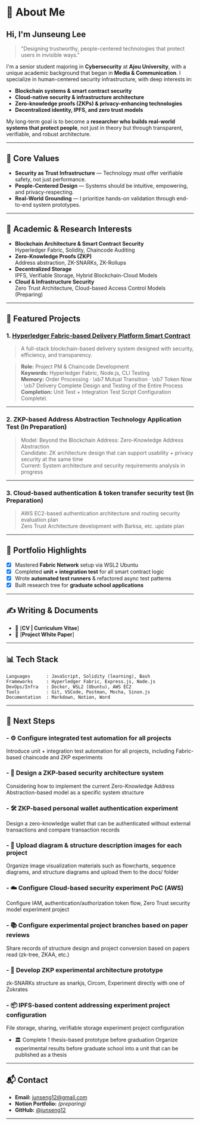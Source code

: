 # 🌝 About Me

## Hi, I'm Junseung Lee 

> "Designing trustworthy, people-centered technologies that protect users in invisible ways."

I'm a senior student majoring in **Cybersecurity** at **Ajou University**, with a unique academic background that began in **Media & Communication**. I specialize in human-centered security infrastructure, with deep interests in:

- **Blockchain systems & smart contract security**
- **Cloud-native security & infrastructure architecture**
- **Zero-knowledge proofs (ZKPs) & privacy-enhancing technologies**
- **Decentralized identity, IPFS, and zero trust models**

My long-term goal is to become a **researcher who builds real-world systems that protect people**, not just in theory but through transparent, verifiable, and robust architecture.

---

## 📌 Core Values

- **Security as Trust Infrastructure** — Technology must offer verifiable safety, not just performance.
- **People-Centered Design** — Systems should be intuitive, empowering, and privacy-respecting.
- **Real-World Grounding** — I prioritize hands-on validation through end-to-end system prototypes.

---

## 🔬 Academic & Research Interests

- **Blockchain Architecture & Smart Contract Security**\
  Hyperledger Fabric, Solidity, Chaincode Auditing
- **Zero-Knowledge Proofs (ZKP)**\
  Address abstraction, ZK-SNARKs, ZK-Rollups
- **Decentralized Storage**\
  IPFS, Verifiable Storage, Hybrid Blockchain-Cloud Models
- **Cloud & Infrastructure Security**\
  Zero Trust Architecture, Cloud-based Access Control Models (Preparing)

---

## 📂 Featured Projects

### 1. [**Hyperledger Fabric-based Delivery Platform Smart Contract**](https://github.com/junseng12/Hyperledger-Fabric-based-delivery-platform-smart-contract)

> A full-stack blockchain-based delivery system designed with security, efficiency, and transparency.

> **Role:** Project PM & Chaincode Development\
> **Keywords:** Hyperledger Fabric, Node.js, CLI Testing\
> **Memory:** Order Processing · \xb7 Mutual Transition · \xb7 Token Now · \xb7 Delivery Complete Design and Testing of the Entire Process\
> **Completion:** Unit Test + Integration Test Script Configuration Complete\

---

### 2. **ZKP-based Address Abstraction Technology Application Test (In Preparation)**

> Model: Beyond the Blockchain Address: Zero-Knowledge Address Abstraction\
> Candidate: ZK architecture design that can support usability + privacy security at the same time\
> Current: System architecture and security requirements analysis in progress

---

### 3. **Cloud-based authentication & token transfer security test (In Preparation)**

> AWS EC2-based authentication architecture and routing security evaluation plan\
> Zero Trust Architecture development with Barksa, etc. update plan


---

## 📌 Portfolio Highlights

- [x] Mastered **Fabric Network** setup via WSL2 Ubuntu
- [x] Completed **unit + integration test** for all smart contract logic
- [x] Wrote **automated test runners** & refactored async test patterns
- [x] Built research tree for **graduate school applications**

---

## ✍️ Writing & Documents

- 📄 [**CV | Curriculum Vitae**]
- 📘 [**Project White Paper**]
---

## 📊 Tech Stack

```text
Languages      : JavaScript, Solidity (learning), Bash
Frameworks     : Hyperledger Fabric, Express.js, Node.js
DevOps/Infra   : Docker, WSL2 (Ubuntu), AWS EC2
Tools          : Git, VSCode, Postman, Mocha, Sinon.js
Documentation  : Markdown, Notion, Word
```

---

## 🚀 Next Steps

### - ⚙️ Configure integrated test automation for all projects

Introduce unit + integration test automation for all projects, including Fabric-based chaincode and ZKP experiments

### - 🔐 Design a ZKP-based security architecture system

Considering how to implement the current Zero-Knowledge Address Abstraction-based model as a specific system structure

### - 🛠️ ZKP-based personal wallet authentication experiment

Design a zero-knowledge wallet that can be authenticated without external transactions and compare transaction records

### - 📘 Upload diagram & structure description images for each project

Organize image visualization materials such as flowcharts, sequence diagrams, and structure diagrams and upload them to the docs/ folder

### - ☁️ Configure Cloud-based security experiment PoC (AWS)

Configure IAM, authentication/authorization token flow, Zero Trust security model experiment project

### - 📚 Configure experimental project branches based on paper reviews

Share records of structure design and project conversion based on papers read (zk-tree, ZKAA, etc.)

### - 🧠 Develop ZKP experimental architecture prototype

zk-SNARKs structure as snarkjs, Circom, Experiment directly with one of Zokrates

### - 📦 IPFS-based content addressing experiment project configuration

File storage, sharing, verifiable storage experiment project configuration

- 🏛️ Complete 1 thesis-based prototype before graduation
Organize experimental results before graduate school into a unit that can be published as a thesis

---

## 📬 Contact

- **Email:** junseng12@gmail.com
- **Notion Portfolio:** *(preparing)*
- **GitHub:** [@junseng12](https://github.com/junseng12)

---
